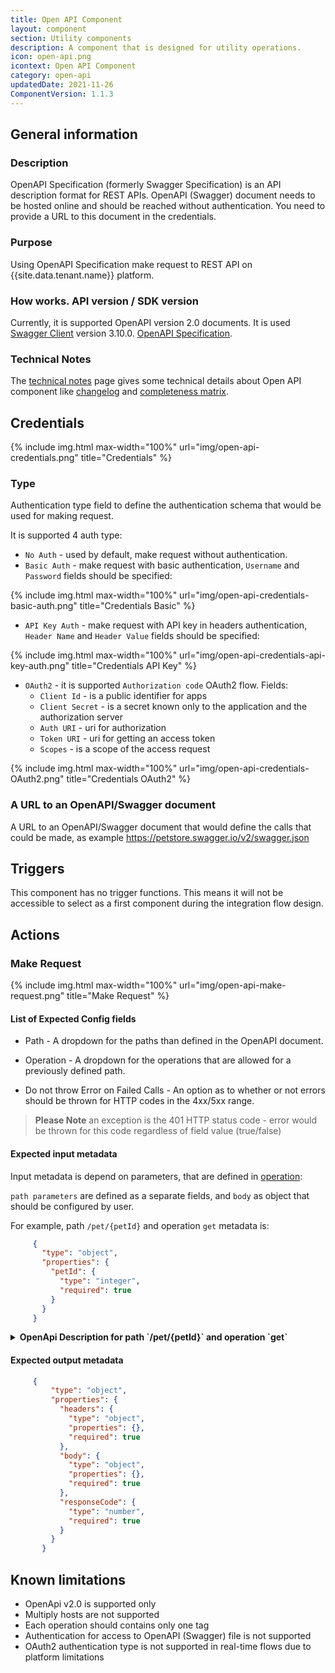 ```yaml
---
title: Open API Component
layout: component
section: Utility components
description: A component that is designed for utility operations.
icon: open-api.png
icontext: Open API Component
category: open-api
updatedDate: 2021-11-26
ComponentVersion: 1.1.3
---
```


## General information

### Description

OpenAPI Specification (formerly Swagger Specification) is an API description format for REST APIs.
OpenAPI (Swagger) document needs to be hosted online and should be reached without authentication. You need to provide a URL to this document in the credentials.

### Purpose

Using OpenAPI Specification make request to REST API on {{site.data.tenant.name}} platform.

### How works. API version / SDK version

Currently, it is supported OpenAPI version 2.0 documents.
It is used [Swagger Client](https://github.com/swagger-api/swagger-js) version 3.10.0.
[OpenAPI Specification](https://swagger.io/docs/specification/about/).

### Technical Notes

The [technical notes](technical-notes) page gives some technical details about Open API component like [changelog](/components/open-api/technical-notes#changelog) and [completeness matrix](/components/open-api/technical-notes#completeness-matrix).

## Credentials

{% include img.html max-width="100%" url="img/open-api-credentials.png" title="Credentials" %}

### Type

Authentication type field to define the authentication schema that would be used for making request.

  It is supported 4 auth type:

  - `No Auth` - used by default, make request without authentication.
  - `Basic Auth` - make request with basic authentication, `Username` and `Password` fields should be specified:

{% include img.html max-width="100%" url="img/open-api-credentials-basic-auth.png" title="Credentials Basic" %}

  - `API Key Auth` - make request with API key in headers authentication, `Header Name` and `Header Value` fields should be specified:

{% include img.html max-width="100%" url="img/open-api-credentials-api-key-auth.png" title="Credentials API Key" %}

   - `OAuth2` - it is supported `Authorization code` OAuth2 flow. Fields:
        - `Client Id` - is a public identifier for apps
        - `Client Secret` -  is a secret known only to the application and the authorization server
        - `Auth URI` -  uri for authorization
        - `Token URI` -  uri for getting an access token
        - `Scopes` -  is a scope of the access request

{% include img.html max-width="100%" url="img/open-api-credentials-OAuth2.png" title="Credentials OAuth2" %}

### A URL to an OpenAPI/Swagger document

A URL to an OpenAPI/Swagger document that would define the calls that could be made, as example https://petstore.swagger.io/v2/swagger.json

## Triggers

This component has no trigger functions. This means it will not be accessible to
select as a first component during the integration flow design.

## Actions

### Make Request

{% include img.html max-width="100%" url="img/open-api-make-request.png" title="Make Request" %}

#### List of Expected Config fields

* Path - A dropdown for the paths than defined in the OpenAPI document.

* Operation - A dropdown for the operations that are allowed for a previously defined path.

* Do not throw Error on Failed Calls - An option as to whether or not errors should be thrown for HTTP codes in the 4xx/5xx range.

>**Please Note** an exception is the 401 HTTP status code - error would be thrown for this code regardless of field value (true/false)

#### Expected input metadata

Input metadata is depend on parameters, that are defined in [operation](https://swagger.io/docs/specification/2-0/describing-parameters/):

`path parameters` are defined as a separate fields, and `body` as object that should be configured by user.

For example, path `/pet/{petId}` and operation `get` metadata is:

```json
     {
       "type": "object",
       "properties": {
         "petId": {
           "type": "integer",
           "required": true
         }
       }
     }
```

<details close markdown="block"><summary><strong> OpenApi Description for path `/pet/{petId}` and operation `get`</strong></summary>

     {
       "paths": {
         "/pet/{petId}": {
           "get": {
             "tags": [
               "pet"
             ],
             "summary": "Find pet by ID",
             "description": "Returns a single pet",
             "operationId": "getPetById",
             "produces": [
               "application/json",
               "application/xml"
             ],
             "parameters": [
               {
                 "name": "petId",
                 "in": "path",
                 "description": "ID of pet to return",
                 "required": true,
                 "type": "integer",
                 "format": "int64"
               }
             ],
             "responses": {
               "200": {
                 "description": "successful operation",
                 "schema": {
                   "$ref": "#/definitions/Pet"
                 }
               },
               "400": {
                 "description": "Invalid ID supplied"
               },
               "404": {
                 "description": "Pet not found"
               }
             },
             "security": [
               {
                 "api_key": []
               }
             ]
           }
         }
       }
     }

</details>

#### Expected output metadata

```json
     {
         "type": "object",
         "properties": {
           "headers": {
             "type": "object",
             "properties": {},
             "required": true
           },
           "body": {
             "type": "object",
             "properties": {},
             "required": true
           },
           "responseCode": {
             "type": "number",
             "required": true
           }
         }
       }
```

## Known limitations

 - OpenApi v2.0 is supported only
 - Multiply hosts are not supported
 - Each operation should contains only one tag
 - Authentication for access to OpenAPI (Swagger) file is not supported
 - OAuth2 authentication type is not supported in real-time flows due to platform limitations
